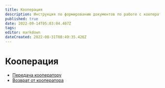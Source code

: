 ```yaml
---
title: Кооперация
description: Инструкция по формированию документов по работе с кооператором
published: true
date: 2022-09-14T05:03:04.407Z
tags: 
editor: markdown
dateCreated: 2022-08-31T08:49:35.426Z
---
```


# Кооперация

* [Передача кооператору](poluchenie-uslug/untitled-2.md)
* [Возврат от кооператора](poluchenie-uslug/vozvrat-materialov.md)
